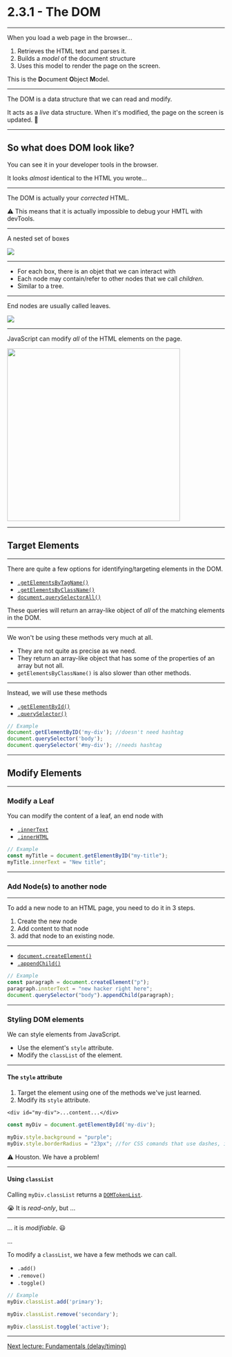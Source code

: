 # 2.3.1 - The DOM

---

When you load a web page in the browser...

1. Retrieves the HTML text and parses it.
2. Builds a _model_ of the document structure
3. Uses this model to render the page on the screen.

<Spacer size={24} />

This is the **D**ocument **O**bject **M**odel.

---

The DOM is a data structure that we can read and modify.

It acts as a _live_ data structure. When it's modified, the page on the screen is updated. 🤯

---

## So what does DOM look like?

You can see it in your developer tools in the browser.

It looks _almost_ identical to the HTML you wrote...

---

The DOM is actually your _corrected_ HTML. 

⚠️ This means that it is actually impossible to debug your HMTL with devTools.

---

A nested set of boxes

<img src="./assets/dom_example.png" />

---

- For each box, there is an objet that we can interact with
- Each node may contain/refer to other nodes that we call _children_.
- Similar to a tree.

---

End nodes are usually called leaves.

<img src="./assets/dom_tree.png" />

---

JavaScript can modify _all_ of the HTML elements on the page.

<img src=./assets/html_tree.gif style="height: 400px" />

---

## Target Elements

---

There are quite a few options for identifying/targeting elements in the DOM.

- [`.getElementsByTagName()`](https://www.w3schools.com/jsref/met_document_getelementsbytagname.asp)
- [`.getElementsByClassName()`](https://www.w3schools.com/jsref/met_document_getelementsbyclassname.asp)
- [`document.querySelectorAll()`](https://www.w3schools.com/jsref/met_document_queryselectorall.asp)

These queries will return an array-like object of _all_ of the matching elements in the DOM.

---

We won't be using these methods very much at all.

- They are not quite as precise as we need.
- They return an array-like object that has some of the properties of an array but not all.
- `getElementsByClassName()` is also slower than other methods.

---

Instead, we will use these methods

- [`.getElementById()`](https://www.w3schools.com/jsref/met_document_getelementbyid.asp)
- [`.querySelector()`](https://www.w3schools.com/jsref/met_document_queryselector.asp)

```js
// Example
document.getElementByID('my-div'); //doesn't need hashtag
document.querySelector('body');
document.querySelector('#my-div'); //needs hashtag
```

---

## Modify Elements

---

### Modify a Leaf

You can modify the content of a leaf, an end node with 

- [`.innerText`](https://www.w3schools.com/jsref/prop_node_innertext.asp)
- [`.innerHTML`](https://www.w3schools.com/jsref/prop_html_innerhtml.asp) 

```js
// Example
const myTitle = document.getElementByID("my-title");
myTitle.innerText = "New title";
```

---

### Add Node(s) to another node

---

To add a new node to an HTML page, you need to do it in 3 steps.

1. Create the new node
2. Add content to that node
3. add that node to an existing node.

---

- [`document.createElement()`](https://www.w3schools.com/jsref/met_document_createelement.asp)
- [`.appendChild()`](https://www.w3schools.com/jsref/met_document_createelement.asp)

```js
// Example
const paragraph = document.createElement("p");
paragraph.innterText = "new hacker right here";
document.querySelector("body").appendChild(paragraph);
```

---

### Styling DOM elements

We can style elements from JavaScript.

- Use the element's `style` attribute.
- Modify the `classList` of the element.

---

#### The `style` attribute

1. Target the element using one of the methods we've just learned.
2. Modify its `style` attribute.

`<div id="my-div">...content...</div>`

```js
const myDiv = document.getElementById('my-div');

myDiv.style.background = "purple";
myDiv.style.borderRadius = "23px"; //for CSS comands that use dashes, it must be camel cased in JS
```

⚠️ Houston. We have a problem!

---

#### Using `classList`

Calling `myDiv.classList` returns a [`DOMTokenList`](https://developer.mozilla.org/en-US/docs/Web/API/DOMTokenList).

😭 It is _read-only_, but ...

---

... it is _modifiable_. 😃

...

To modify a `classList`, we have a few methods we can call.

- `.add()`
- `.remove()`
- `.toggle()`

```js
// Example
myDiv.classList.add('primary');

myDiv.classList.remove('secondary');

myDiv.classList.toggle('active');
```
---

[Next lecture: Fundamentals (delay/timing)](../lecture-2-fundamentals-delay)